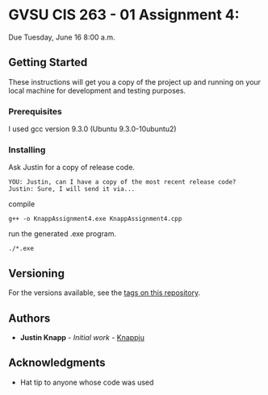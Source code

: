 # GVSU CIS 263 - 01 Assignment 4:  

Due Tuesday, June 16 8:00 a.m.

## Getting Started

These instructions will get you a copy of the project up and running on your local machine for development and testing purposes.

### Prerequisites

I used gcc version 9.3.0 (Ubuntu 9.3.0-10ubuntu2) 

### Installing

Ask Justin for a copy of release code.

```
YOU: Justin, can I have a copy of the most recent release code?
Justin: Sure, I will send it via...
```

compile

```
g++ -o KnappAssignment4.exe KnappAssignment4.cpp
```

run the generated .exe program.

```
./*.exe
```
## Versioning

For the versions available, see the [tags on this repository](https://github.com/knappju/263-03/commits/master). 

## Authors

* **Justin Knapp** - *Initial work* - [Knappju](https://github.com/knappju)


## Acknowledgments

* Hat tip to anyone whose code was used


